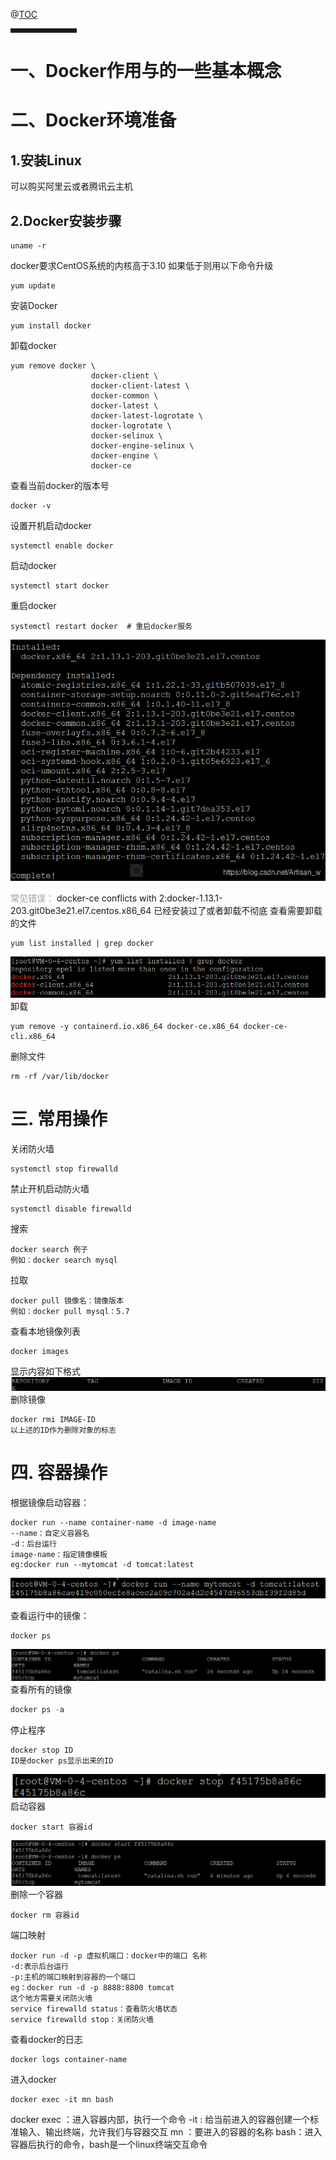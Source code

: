 

@[TOC](Docker介绍)


<hr style=" border:solid; width:100px; height:1px;" color=#000000 size=1">


# 一、Docker作用与的一些基本概念


# 二、Docker环境准备
## 1.安装Linux
可以购买阿里云或者腾讯云主机
## 2.Docker安装步骤

```shell
uname -r
```
docker要求CentOS系统的内核高于3.10
如果低于则用以下命令升级

```shell
yum update
```
安装Docker

```shell
yum install docker
```
卸载docker

```
yum remove docker \
                  docker-client \
                  docker-client-latest \
                  docker-common \
                  docker-latest \
                  docker-latest-logrotate \
                  docker-logrotate \
                  docker-selinux \
                  docker-engine-selinux \
                  docker-engine \
                  docker-ce
```

查看当前docker的版本号
```shell
docker -v
```
设置开机启动docker
```shell
systemctl enable docker
```
启动docker

```shell
systemctl start docker
```
重启docker

```
systemctl restart docker  # 重启docker服务
```

![在这里插入图片描述](https://raw.githubusercontent.com/PeipengWang/picture/master/docker8ee6fd6b507c209fc00202e8664a3e9e.png)

<font color=#999AAA >常见错误：</font>
docker-ce conflicts with 2:docker-1.13.1-203.git0be3e21.el7.centos.x86_64
已经安装过了或者卸载不彻底
查看需要卸载的文件
```shell
yum list installed | grep docker
```
![在这里插入图片描述](https://raw.githubusercontent.com/PeipengWang/picture/master/docker53198a0cc805b5fac5f2867d2435b659.png)
卸载

```shell
yum remove -y containerd.io.x86_64 docker-ce.x86_64 docker-ce-cli.x86_64

```
删除文件
```shell
rm -rf /var/lib/docker
```
# 三. 常用操作
关闭防火墙

```
systemctl stop firewalld
```
禁止开机启动防火墙
```
systemctl disable firewalld
```

搜索
```shell
docker search 例子
例如：docker search mysql 
```
拉取
```shell
docker pull 镜像名：镜像版本
例如：docker pull mysql：5.7
```
查看本地镜像列表
```shell
docker images
```
显示内容如下格式
![在这里插入图片描述](https://raw.githubusercontent.com/PeipengWang/picture/master/docker20e4d5c914410aa9e2885bb9709303d9.png)
删除镜像

```shell
docker rmi IMAGE-ID 
以上述的ID作为删除对象的标志
```

# 四. 容器操作
根据镜像启动容器：
```shell
docker run --name container-name -d image-name
--name：自定义容器名
-d：后台运行
image-name：指定镜像模板
eg:docker run --mytomcat -d tomcat:latest
```

![在这里插入图片描述](https://raw.githubusercontent.com/PeipengWang/picture/master/dockerd11bb801e058a70928c71fe1800cd0c2.png)

查看运行中的镜像：
```shell
docker ps
```
![在这里插入图片描述](https://raw.githubusercontent.com/PeipengWang/picture/master/docker932a3fa64ad7cbe9d5cedd5463f56a1d.png)
查看所有的镜像

```c
docker ps -a
```

停止程序

```shell
docker stop ID
ID是docker ps显示出来的ID
```
![在这里插入图片描述](https://raw.githubusercontent.com/PeipengWang/picture/master/docker00e88623d20b6939ef1785afc2520ec5.png)
启动容器

```shell
docker start 容器id
```
![在这里插入图片描述](https://raw.githubusercontent.com/PeipengWang/picture/master/docker6c97f46d047456d4f22801276e1b993a.png)
删除一个容器

```shell
docker rm 容器id
```
端口映射

```shell
docker run -d -p 虚拟机端口：docker中的端口 名称
-d:表示后台运行
-p:主机的端口映射到容器的一个端口
eg：docker run -d -p 8888:8800 tomcat
这个地方需要关闭防火墙
service firewalld status：查看防火墙状态
service firewalld stop：关闭防火墙
```
查看docker的日志

```
docker logs container-name
```
进入docker

```
docker exec -it mn bash
```
docker exec ：进入容器内部，执行一个命令
-it : 给当前进入的容器创建一个标准输入、输出终端，允许我们与容器交互
mn ：要进入的容器的名称
bash：进入容器后执行的命令，bash是一个linux终端交互命令
